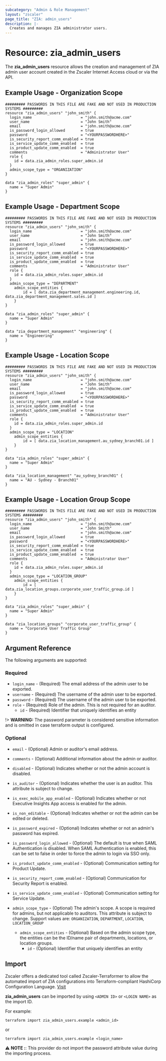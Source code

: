 ```yaml
---
subcategory: "Admin & Role Management"
layout: "zscaler"
page_title: "ZIA: admin_users"
description: |-
  Creates and manages ZIA administrator users.
---
```


# Resource: zia_admin_users

The **zia_admin_users** resource allows the creation and management of ZIA admin user account created in the Zscaler Internet Access cloud or via the API.

## Example Usage - Organization Scope

```hcl
######### PASSWORDS IN THIS FILE ARE FAKE AND NOT USED IN PRODUCTION SYSTEMS #########
resource "zia_admin_users" "john_smith" {
  login_name                      = "john.smith@acme.com"
  user_name                       = "John Smith"
  email                           = "john.smith@acme.com"
  is_password_login_allowed       = true
  password                        = "<YOURPASSWORDHERE>"
  is_security_report_comm_enabled = true
  is_service_update_comm_enabled  = true
  is_product_update_comm_enabled  = true
  comments                        = "Administrator User"
  role {
    id = data.zia_admin_roles.super_admin.id
  }
  admin_scope_type = "ORGANIZATION"
}

data "zia_admin_roles" "super_admin" {
  name = "Super Admin"
}
```

## Example Usage - Department Scope

```hcl
######### PASSWORDS IN THIS FILE ARE FAKE AND NOT USED IN PRODUCTION SYSTEMS #########
resource "zia_admin_users" "john_smith" {
  login_name                      = "john.smith@acme.com"
  user_name                       = "John Smith"
  email                           = "john.smith@acme.com"
  is_password_login_allowed       = true
  password                        = "<YOURPASSWORDHERE>"
  is_security_report_comm_enabled = true
  is_service_update_comm_enabled  = true
  is_product_update_comm_enabled  = true
  comments                        = "Administrator User"
  role {
    id = data.zia_admin_roles.super_admin.id
  }
  admin_scope_type = "DEPARTMENT"
    admin_scope_entities {
        id = [ data.zia_department_management.engineering.id, data.zia_department_management.sales.id ]
    }
}

data "zia_admin_roles" "super_admin" {
  name = "Super Admin"
}

data "zia_department_management" "engineering" {
  name = "Engineering"
}
```

## Example Usage - Location Scope

```hcl
######### PASSWORDS IN THIS FILE ARE FAKE AND NOT USED IN PRODUCTION SYSTEMS #########
resource "zia_admin_users" "john_smith" {
  login_name                      = "john.smith@acme.com"
  user_name                       = "John Smith"
  email                           = "john.smith@acme.com"
  is_password_login_allowed       = true
  password                        = "<YOURPASSWORDHERE>"
  is_security_report_comm_enabled = true
  is_service_update_comm_enabled  = true
  is_product_update_comm_enabled  = true
  comments                        = "Administrator User"
  role {
    id = data.zia_admin_roles.super_admin.id
  }
  admin_scope_type = "LOCATION"
    admin_scope_entities {
        id = [ data.zia_location_management.au_sydney_branch01.id ]
    }
}

data "zia_admin_roles" "super_admin" {
  name = "Super Admin"
}

data "zia_location_management" "au_sydney_branch01" {
  name = "AU - Sydney - Branch01"
}
```

## Example Usage - Location Group Scope

```hcl
######### PASSWORDS IN THIS FILE ARE FAKE AND NOT USED IN PRODUCTION SYSTEMS #########
resource "zia_admin_users" "john_smith" {
  login_name                      = "john.smith@acme.com"
  user_name                       = "John Smith"
  email                           = "john.smith@acme.com"
  is_password_login_allowed       = true
  password                        = "<YOURPASSWORDHERE>"
  is_security_report_comm_enabled = true
  is_service_update_comm_enabled  = true
  is_product_update_comm_enabled  = true
  comments                        = "Administrator User"
  role {
    id = data.zia_admin_roles.super_admin.id
  }
  admin_scope_type = "LOCATION_GROUP"
    admin_scope_entities {
        id = [ data.zia_location_groups.corporate_user_traffic_group.id ]
    }
}

data "zia_admin_roles" "super_admin" {
  name = "Super Admin"
}

data "zia_location_groups" "corporate_user_traffic_group" {
  name = "Corporate User Traffic Group"
}
```

## Argument Reference

The following arguments are supported:

### Required

* `login_name` - (Required) The email address of the admin user to be exported.
* `username` - (Required) The username of the admin user to be exported.
* `password` - (Required) The username of the admin user to be exported.
* `role` - (Required) Role of the admin. This is not required for an auditor.
  * `id` - (Required) Identifier that uniquely identifies an entity

!> **WARNING:** The password parameter is considered sensitive information and is omitted in case terraform output is configured.

### Optional

* `email` - (Optional) Admin or auditor's email address.
* `comments` - (Optional) Additional information about the admin or auditor.
* `disabled` - (Optional) Indicates whether or not the admin account is disabled.
* `is_auditor` - (Optional) Indicates whether the user is an auditor. This attribute is subject to change.
* `is_exec_mobile_app_enabled` - (Optional) Indicates whether or not Executive Insights App access is enabled for the admin.
* `is_non_editable` - (Optional) Indicates whether or not the admin can be edited or deleted.
* `is_password_expired` - (Optional) Indicates whether or not an admin's password has expired.
* `is_password_login_allowed` - (Optional) The default is true when SAML Authentication is disabled. When SAML Authentication is enabled, this can be set to false in order to force the admin to login via SSO only.
* `is_product_update_comm_enabled` - (Optional) Communication setting for Product Update.
* `is_security_report_comm_enabled` - (Optional) Communication for Security Report is enabled.
* `is_service_update_comm_enabled` - (Optional) Communication setting for Service Update.

* `admin_scope_type` - (Optional) The admin's scope. A scope is required for admins, but not applicable to auditors. This attribute is subject to change. Support values are: `ORGANIZATION`, `DEPARTMENT`, `LOCATION`, `LOCATION_GROUP`
  * `admin_scope_entities` - (Optional) Based on the admin scope type, the entities can be the ID/name pair of departments, locations, or location groups.
    * `id` - (Optional) Identifier that uniquely identifies an entity

## Import

Zscaler offers a dedicated tool called Zscaler-Terraformer to allow the automated import of ZIA configurations into Terraform-compliant HashiCorp Configuration Language.
[Visit](https://github.com/zscaler/zscaler-terraformer)

**zia_admin_users** can be imported by using `<ADMIN ID>` or `<LOGIN NAME>` as the import ID.

For example:

```shell
terraform import zia_admin_users.example <admin_id>
```

or

```shell
terraform import zia_admin_users.example <login_name>
```

⚠️ **NOTE :**:  This provider do not import the password attribute value during the importing process.
